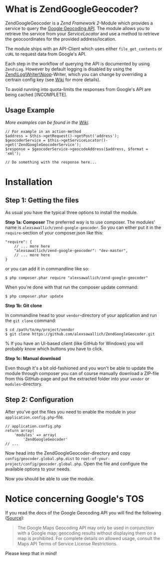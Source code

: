 # What is ZendGoogleGeocoder?
ZendGoogleGeocoder is a *Zend Framework 2*-Module which provides a service to query the [Google Geocoding API](https://developers.google.com/maps/documentation/geocoding/intro).
The module allows you to retrieve the service from your *ServiceLocator* and use a method to retrieve the geocoordinates for the
provided address/location.

The module ships with an API-Client which uses either `file_get_contents` or `cURL` to request data from Google's API.

Each step in the workflow of querying the API is documented by using `Zend\Log`. However by default logging is disabled by using
the [Zend\Log\Writer\Noop](http://framework.zend.com/manual/current/en/modules/zend.log.writers.html#stubbing-out-the-writer)-Writer,
which you can change by overriding a certrain config key (see [Wiki](https://github.com/alexsawallich/ZendGoogleGeocoder/wiki) for more details).

To avoid running into quota-limits the responses from Google's API are being cached [INCOMPLETE].

## Usage Example
*More examples can be found in the [Wiki](https://github.com/alexsawallich/ZendGoogleGeocoder/wiki).*

	// For example in an action-method
	$address = $this->getRequest()->getPost('address');
	$geocoderService = $this->getServiceLocator()->get('ZendGoogleGeocoderService');
	$response = $geocoderService->geocodeAddress($address, $format = 'xml');
	
	// Do something with the response here...

# Installation

## Step 1: Getting the files
As usual you have the typical three options to install the module.

**Step 1a: Composer**
The preferred way is to use composer. The modules' name is `alexsawallich/zend-google-geocoder`. So you can either put it in the `require`-section of your
composer.json like this:

	"require": {
		// ... more here
		"alexsawallich/zend-google-geocoder": "dev-master",
		// ... more here
	}

or you can add it in commandline like so:

	$ php composer.phar require "alexsawallich/zend-google-geocoder"

When you're done with that run the composer update command:

	$ php composer.phar update

**Step 1b: Git clone**

In commandline head to your `vendor`-directory of your application and run the `git clone` command:

	$ cd /path/to/my/project/vendor
	$ git clone https://github.com/alexsawallich/ZendGoogleGeocoder.git
%
If you have an UI-based client (like GitHub for Windows) you will probably know which buttons you have to click.

**Step 1c: Manual download**

Even though it's a bit old-fashioned and you won't be able to update the module through composer you can of course manually download a ZIP-file from this GitHub-page
and put the extracted folder into your `vendor` or `modules`-directory.

## Step 2: Configuration

After you've got the files you need to enable the module in your `application.config.php`-file.

	// application.config.php
	return array(
		'modules' => array(
			'ZendGoogleGeocoder'
	// ...

Now head into the ZendGoogleGeocoder-directory and copy `config/geocoder.global.php.dist` to `root-of-your-project/config/geocoder.global.php`. Open the file
and configure the available options to your needs.

Now you should be able to use the module.

# Notice concerning Google's TOS
If you read the docs of the Google Geocoding API you will find the following ([Source](https://developers.google.com/maps/documentation/geocoding/usage-limits#terms-of-use-restrictions)):
> The Google Maps Geocoding API may only be used in conjunction with a Google map; geocoding results without displaying them on a map is prohibited. For complete details on allowed usage, consult the Maps API Terms of Service License Restrictions.

Please keep that in mind!